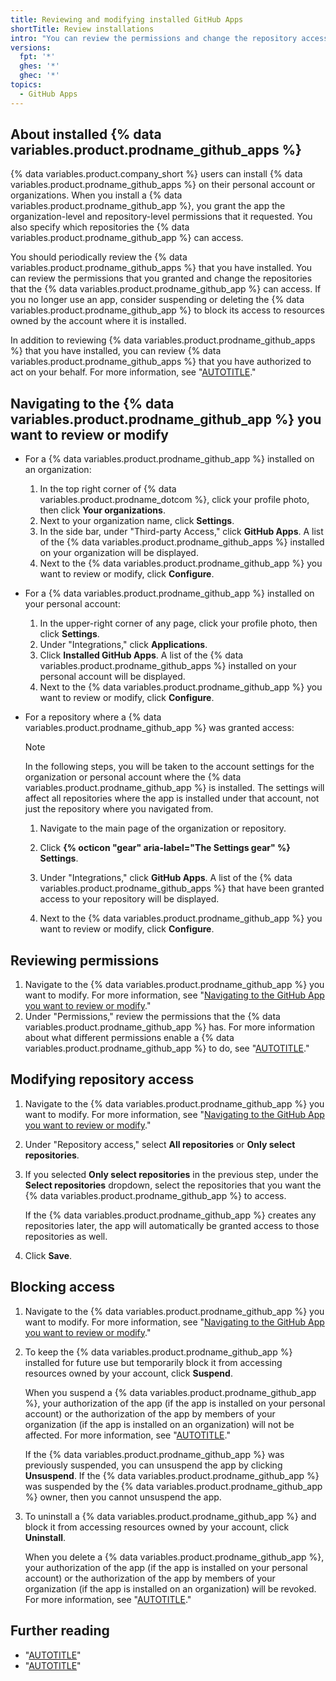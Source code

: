 ```yaml
---
title: Reviewing and modifying installed GitHub Apps
shortTitle: Review installations
intro: "You can review the permissions and change the repository access for {% data variables.product.prodname_github_apps %} that you have installed. You can also temporarily or permanently prevent a {% data variables.product.prodname_github_app %} from accessing resources owned by your account or organization."
versions:
  fpt: '*'
  ghes: '*'
  ghec: '*'
topics:
  - GitHub Apps
---
```


## About installed {% data variables.product.prodname_github_apps %}

{% data variables.product.company_short %} users can install {% data variables.product.prodname_github_apps %} on their personal account or organizations. When you install a {% data variables.product.prodname_github_app %}, you grant the app the organization-level and repository-level permissions that it requested. You also specify which repositories the {% data variables.product.prodname_github_app %} can access.

You should periodically review the {% data variables.product.prodname_github_apps %} that you have installed. You can review the permissions that you granted and change the repositories that the {% data variables.product.prodname_github_app %} can access. If you no longer use an app, consider suspending or deleting the {% data variables.product.prodname_github_app %} to block its access to resources owned by the account where it is installed.

In addition to reviewing {% data variables.product.prodname_github_apps %} that you have installed, you can review {% data variables.product.prodname_github_apps %} that you have authorized to act on your behalf. For more information, see "[AUTOTITLE](/apps/using-github-apps/reviewing-and-revoking-authorization-of-github-apps)."

## Navigating to the {% data variables.product.prodname_github_app %} you want to review or modify

* For a {% data variables.product.prodname_github_app %} installed on an organization:
   1. In the top right corner of {% data variables.product.prodname_dotcom %}, click your profile photo, then click **Your organizations**.
   1. Next to your organization name, click **Settings**.
   1. In the side bar, under "Third-party Access," click **GitHub Apps**. A list of the {% data variables.product.prodname_github_apps %} installed on your organization will be displayed.
   1. Next to the {% data variables.product.prodname_github_app %} you want to review or modify, click **Configure**.

* For a {% data variables.product.prodname_github_app %} installed on your personal account:
   1. In the upper-right corner of any page, click your profile photo, then click **Settings**.
   1. Under "Integrations," click **Applications**.
   1. Click **Installed GitHub Apps**. A list of the {% data variables.product.prodname_github_apps %} installed on your personal account will be displayed.
   1. Next to the {% data variables.product.prodname_github_app %} you want to review or modify, click **Configure**.

* For a repository where a {% data variables.product.prodname_github_app %} was granted access:

   > [!NOTE]
   > In the following steps, you will be taken to the account settings for the organization or personal account where the {% data variables.product.prodname_github_app %} is installed. The settings will affect all repositories where the app is installed under that account, not just the repository where you navigated from.

   1. Navigate to the main page of the organization or repository.
   1. Click **{% octicon "gear" aria-label="The Settings gear" %} Settings**.
   1. Under "Integrations," click **GitHub Apps**. A list of the {% data variables.product.prodname_github_apps %} that have been granted access to your repository will be displayed.

   1. Next to the {% data variables.product.prodname_github_app %} you want to review or modify, click **Configure**.

## Reviewing permissions

1. Navigate to the {% data variables.product.prodname_github_app %} you want to modify. For more information, see "[Navigating to the GitHub App you want to review or modify](#navigating-to-the-github-app-you-want-to-review-or-modify)."
1. Under "Permissions," review the permissions that the {% data variables.product.prodname_github_app %} has. For more information about what different permissions enable a {% data variables.product.prodname_github_app %} to do, see "[AUTOTITLE](/apps/creating-github-apps/setting-up-a-github-app/choosing-permissions-for-a-github-app)."

## Modifying repository access

1. Navigate to the {% data variables.product.prodname_github_app %} you want to modify. For more information, see "[Navigating to the GitHub App you want to review or modify](#navigating-to-the-github-app-you-want-to-review-or-modify)."
1. Under "Repository access," select **All repositories** or **Only select repositories**.
1. If you selected **Only select repositories** in the previous step, under the **Select repositories** dropdown, select the repositories that you want the {% data variables.product.prodname_github_app %} to access.

   If the {% data variables.product.prodname_github_app %} creates any repositories later, the app will automatically be granted access to those repositories as well.
1. Click **Save**.

## Blocking access

1. Navigate to the {% data variables.product.prodname_github_app %} you want to modify. For more information, see "[Navigating to the GitHub App you want to review or modify](#navigating-to-the-github-app-you-want-to-review-or-modify)."
1. To keep the {% data variables.product.prodname_github_app %} installed for future use but temporarily block it from accessing resources owned by your account, click **Suspend**.

   When you suspend a {% data variables.product.prodname_github_app %}, your authorization of the app (if the app is installed on your personal account) or the authorization of the app by members of your organization (if the app is installed on an organization) will not be affected. For more information, see "[AUTOTITLE](/apps/using-github-apps/authorizing-github-apps)."

   If the {% data variables.product.prodname_github_app %} was previously suspended, you can unsuspend the app by clicking **Unsuspend**. If the {% data variables.product.prodname_github_app %} was suspended by the {% data variables.product.prodname_github_app %} owner, then you cannot unsuspend the app.
1. To uninstall a {% data variables.product.prodname_github_app %} and block it from accessing resources owned by your account, click **Uninstall**.

   When you delete a {% data variables.product.prodname_github_app %}, your authorization of the app (if the app is installed on your personal account) or the authorization of the app by members of your organization (if the app is installed on an organization) will be revoked. For more information, see "[AUTOTITLE](/apps/using-github-apps/authorizing-github-apps)."

## Further reading

* "[AUTOTITLE](/apps/using-github-apps/reviewing-and-revoking-authorization-of-github-apps)"
* "[AUTOTITLE](/apps/using-github-apps/internal-github-apps)"

